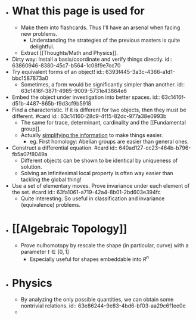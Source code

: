 - # What this page is used for
	- Make them into flashcards. Thus I'll have an arsenal when facing new problems.
		- Understanding the strategies of the previous masters is quite delightful.
	- Extract [[Thoughts/Math and Physics]].
- Dirty way: Install a basis/coordinate and verify things directly.
  id:: 63860946-8380-45c7-b564-1c08f9e7cc70
- Try equivalent forms of an object!
  id:: 6393f445-3a3c-4366-a1d1-bbc1587873a0
	- Sometimes, a form would be significantly simpler than another.
	  id:: 63c1416f-3871-4985-9009-5731e43864e6
- Embed the object under investigation into better spaces.
  id:: 63c1416f-d51b-4487-865b-f9d3cf9b5918
- Find a characteristic. If it is different for two objects, then they must be different. #card
  id:: 63c14160-28c9-4f15-82dc-977a38e0993b
	- The same for trace, determinant, cardinality and the [[Fundamental group]].
	- Actually [simplifying the information](((64116664-78ea-458f-b45f-db085090d9cf))) to make things easier.
		- eg. First homology: Abelian groups are easier than general ones.
- Construct a differential equation. #card
  id:: 640ad127-cc23-464b-b796-fb5a07f8049a
	- Different objects can be shown to be identical by uniqueness of solution.
	- Solving an infinitesimal local property is often way easier than tackling the global thing!
- Use a set of elementary moves. Prove invariance under each element of the set. #card
  id:: 63fa1061-a719-42a4-8b01-2bd603e394fc
	- Quite interesting. So useful in classification and invariance (equivalence) problems.
- # [[Algebraic Topology]]
	- Prove nulhomotopy by rescale the shape (in particular, curve) with a parameter $t\in [0,1]$
		- Especially useful for shapes embeddable into $R^n$
- # Physics
	- By analyzing the only possible quantities, we can obtain some nontrivial relations.
	  id:: 63e86244-9e83-4bd6-bf03-aa29c6f1ee0e
	-
